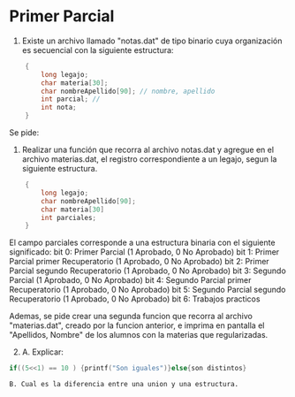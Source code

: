 # Primer Parcial 
1) Existe un archivo llamado "notas.dat" de tipo binario cuya organización es secuencial con la siguiente estructura: 

```c
    {
        long legajo;        
        char materia[30];
        char nombreApellido[90]; // nombre, apellido
        int parcial; // 
        int nota;
    }
```


Se pide:
1. Realizar una función que recorra al archivo notas.dat y agregue en el archivo materias.dat, el registro correspondiente a un legajo, segun la siguiente estructura.
```c
    {
        long legajo;
        char nombreApellido[90]; 
        char materia[30]
        int parciales;        
    }

```
El campo parciales corresponde a una estructura binaria con el siguiente significado:
bit 0: Primer Parcial (1 Aprobado, 0 No Aprobado)
bit 1: Primer Parcial primer Recuperatorio (1 Aprobado, 0 No Aprobado)
bit 2: Primer Parcial segundo Recuperatorio (1 Aprobado, 0 No Aprobado)
bit 3: Segundo Parcial (1 Aprobado, 0 No Aprobado)
bit 4: Segundo Parcial primer Recuperatorio (1 Aprobado, 0 No Aprobado)
bit 5: Segundo Parcial segundo Recuperatorio (1 Aprobado, 0 No Aprobado)
bit 6: Trabajos practicos

Ademas, se pide crear una segunda funcion que recorra al archivo "materias.dat", creado por la funcion anterior, e imprima en pantalla el "Apellidos, Nombre" de los alumnos con la materias que regularizadas.

2)  A. Explicar:  
```c
if((5<<1) == 10 ) {printf("Son iguales")}else{son distintos}
```
    B. Cual es la diferencia entre una union y una estructura.
